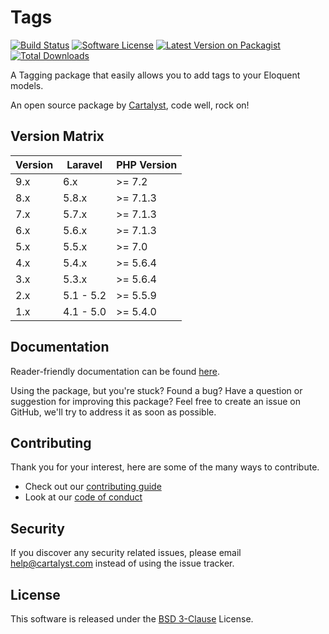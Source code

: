 # Tags

[![Build Status][icon-travis]][link-travis]
[![Software License][icon-license]][link-license]
[![Latest Version on Packagist][icon-version]][link-packagist]
[![Total Downloads][icon-downloads]][link-packagist]

A Tagging package that easily allows you to add tags to your Eloquent models.

An open source package by [Cartalyst](https://cartalyst.com), code well, rock on!

## Version Matrix

Version | Laravel   | PHP Version
------- | --------- | ------------
9.x     | 6.x       | >= 7.2
8.x     | 5.8.x     | >= 7.1.3
7.x     | 5.7.x     | >= 7.1.3
6.x     | 5.6.x     | >= 7.1.3
5.x     | 5.5.x     | >= 7.0
4.x     | 5.4.x     | >= 5.6.4
3.x     | 5.3.x     | >= 5.6.4
2.x     | 5.1 - 5.2 | >= 5.5.9
1.x     | 4.1 - 5.0 | >= 5.4.0

## Documentation

Reader-friendly documentation can be found [here][link-docs].

Using the package, but you're stuck? Found a bug? Have a question or suggestion for improving this package? Feel free to create an issue on GitHub, we'll try to address it as soon as possible.

## Contributing

Thank you for your interest, here are some of the many ways to contribute.

- Check out our [contributing guide](/.github/CONTRIBUTING.md)
- Look at our [code of conduct](/.github/CODE_OF_CONDUCT.md)

## Security

If you discover any security related issues, please email help@cartalyst.com instead of using the issue tracker.

## License

This software is released under the [BSD 3-Clause](LICENSE) License.

[link-docs]:      https://cartalyst.com/manual/tags
[link-travis]:    https://travis-ci.org/cartalyst/tags
[link-license]:   https://opensource.org/licenses/MIT
[link-packagist]: https://packagist.org/packages/cartalyst/tags

[icon-travis]:    https://travis-ci.org/cartalyst/tags.svg?branch=9.0
[icon-license]:   https://poser.pugx.org/cartalyst/tags/license
[icon-version]:   https://poser.pugx.org/cartalyst/tags/version
[icon-downloads]: https://poser.pugx.org/cartalyst/tags/downloads
